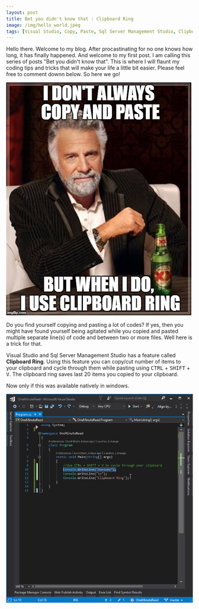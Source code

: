 ```yaml
---
layout: post
title: Bet you didn't know that : Clipboard Ring
image: /img/hello_world.jpeg
tags: [Visual Studio, Copy, Paste, Sql Server Management Studio, Clipboard Ring, Cyclic Clipboard]
---
```


Hello there. Welcome to my blog. After procastinating for no one knows how long, it has finally happened. And welcome to my first post. I am calling this series of posts "Bet you didn't know that". This is where I will flaunt my coding tips and tricks that will make your life a little bit easier. Please feel free to comment downn below. So here we go!

![alt text][DosEquis]

Do you find yourself copying and pasting a lot of codes? If yes, then you might have found yourself being agitated while you copied and pasted multiple separate line(s) of code and between two or more files. Well here is a trick for that.

Visual Studio and Sql Server Management Studio has a feature called __Clipboard Ring__. Using this feature you can copy/cut number of items to your clipboard and cycle through them while pasting using <kbd>CTRL</kbd> + <kbd>SHIFT</kbd> + <kbd>V</kbd>. The clipboard ring saves last 20 items you copied to your clipboard.

Now only if this was available natively in windows.

![alt text][Demo]


[DosEquis]: /img/DosEquis_ClipboardRing.jpg "Dos Equis Clipboard Ring Meme"
[Demo]: /img/ClipboardRing.gif "Clipboard Ring Demo"
